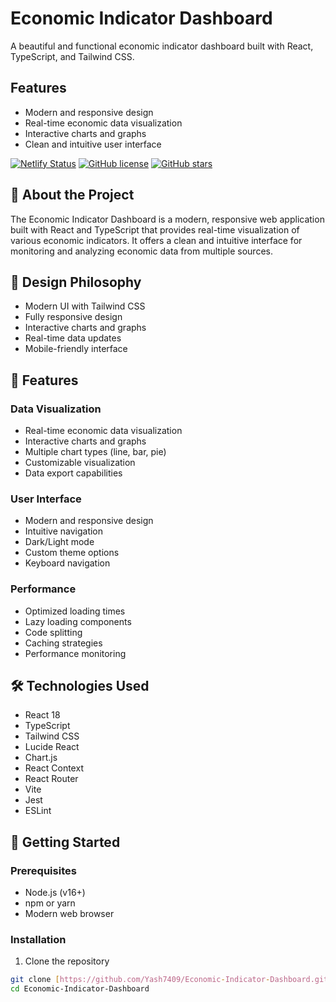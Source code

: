 # Economic Indicator Dashboard

A beautiful and functional economic indicator dashboard built with React, TypeScript, and Tailwind CSS.

## Features

- Modern and responsive design
- Real-time economic data visualization
- Interactive charts and graphs
- Clean and intuitive user interface

[![Netlify Status](https://api.netlify.com/api/v1/badges/ce11f8ec-eclectic-faun/status.svg)](https://economic-indicator-dashboard.netlify.app/)
[![GitHub license](https://img.shields.io/github/license/Yash7409/Economic-Indicator-Dashboard)](https://github.com/Yash7409/Economic-Indicator-Dashboard/blob/main/LICENSE)
[![GitHub stars](https://img.shields.io/github/stars/Yash7409/Economic-Indicator-Dashboard)](https://github.com/Yash7409/Economic-Indicator-Dashboard/stargazers)

## 🚀 About the Project

The Economic Indicator Dashboard is a modern, responsive web application built with React and TypeScript that provides real-time visualization of various economic indicators. It offers a clean and intuitive interface for monitoring and analyzing economic data from multiple sources.

## 🎨 Design Philosophy

- Modern UI with Tailwind CSS
- Fully responsive design
- Interactive charts and graphs
- Real-time data updates
- Mobile-friendly interface

## 🚀 Features

### Data Visualization
- Real-time economic data visualization
- Interactive charts and graphs
- Multiple chart types (line, bar, pie)
- Customizable visualization
- Data export capabilities

### User Interface
- Modern and responsive design
- Intuitive navigation
- Dark/Light mode
- Custom theme options
- Keyboard navigation

### Performance
- Optimized loading times
- Lazy loading components
- Code splitting
- Caching strategies
- Performance monitoring

## 🛠️ Technologies Used

- React 18
- TypeScript
- Tailwind CSS
- Lucide React
- Chart.js
- React Context
- React Router
- Vite
- Jest
- ESLint

## 🚀 Getting Started

### Prerequisites

- Node.js (v16+)
- npm or yarn
- Modern web browser

### Installation

1. Clone the repository
```bash
git clone [https://github.com/Yash7409/Economic-Indicator-Dashboard.git](https://github.com/Yash7409/Economic-Indicator-Dashboard.git)
cd Economic-Indicator-Dashboard
